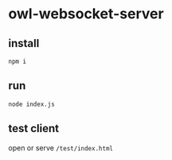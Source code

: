 # owl-websocket-server

## install
`npm i`

## run
`node index.js`

## test client
open or serve `/test/index.html`
